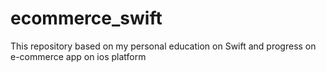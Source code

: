 # ecommerce_swift
This repository based on my personal education on Swift and progress on e-commerce app on ios platform
